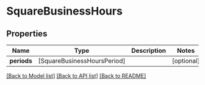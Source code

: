 # SquareBusinessHours

## Properties
Name | Type | Description | Notes
------------ | ------------- | ------------- | -------------
**periods** | [SquareBusinessHoursPeriod] |  | [optional] 

[[Back to Model list]](../README.md#documentation-for-models) [[Back to API list]](../README.md#documentation-for-api-endpoints) [[Back to README]](../README.md)


